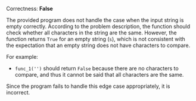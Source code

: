 Correctness: **False**

The provided program does not handle the case when the input string is empty correctly. According to the problem description, the function should check whether all characters in the string are the same. However, the function returns `True` for an empty string (`s`), which is not consistent with the expectation that an empty string does not have characters to compare. 

For example:
- `func_1('')` should return `False` because there are no characters to compare, and thus it cannot be said that all characters are the same.

Since the program fails to handle this edge case appropriately, it is incorrect.